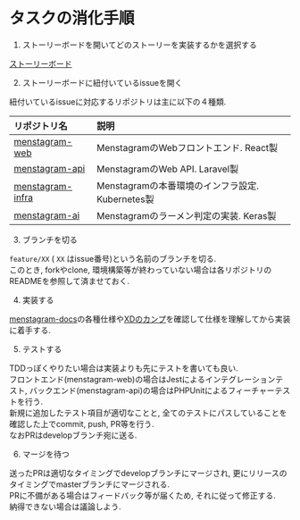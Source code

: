 # タスクの消化手順

1. ストーリーボードを開いてどのストーリーを実装するかを選択する

[ストーリーボード](https://github.com/orgs/uyupun/projects/1)

2. ストーリーボードに紐付いているissueを開く

紐付いているissueに対応するリポジトリは主に以下の４種類.

|リポジトリ名|説明|
|:--|:--|
|[menstagram-web](https://github.com/uyupun/menstagram-web)|MenstagramのWebフロントエンド. React製|
|[menstagram-api](https://github.com/uyupun/menstagram-api)|MenstagramのWeb API. Laravel製|
|[menstagram-infra](https://github.com/uyupun/menstagram-infra)|Menstagramの本番環境のインフラ設定. Kubernetes製|
|[menstagram-ai](https://github.com/uyupun/menstagram-ai)|Menstagramのラーメン判定の実装. Keras製|

3. ブランチを切る

`feature/XX` ( `XX` はissue番号)という名前のブランチを切る.  
このとき, forkやclone, 環境構築等が終わっていない場合は各リポジトリのREADMEを参照して済ませておく.

4. 実装する

[menstagram-docs](https://github.com/uyupun/menstagram-docs)の各種仕様や[XDのカンプ](https://xd.adobe.com/spec/416488c6-96ec-4da3-58c6-dda1d76eb70a-3755/grid/)を確認して仕様を理解してから実装に着手する.  

5. テストする

TDDっぽくやりたい場合は実装よりも先にテストを書いても良い.  
フロントエンド(menstagram-web)の場合はJestによるインテグレーションテスト, バックエンド(menstagram-api)の場合はPHPUnitによるフィーチャーテストを行う.  
新規に追加したテスト項目が適切なことと, 全てのテストにパスしていることを確認した上でcommit, push, PR等を行う.  
なおPRはdevelopブランチ宛に送る.

6. マージを待つ

送ったPRは適切なタイミングでdevelopブランチにマージされ, 更にリリースのタイミングでmasterブランチにマージされる.  
PRに不備がある場合はフィードバック等が届くため, それに従って修正する.  
納得できない場合は議論しよう.
